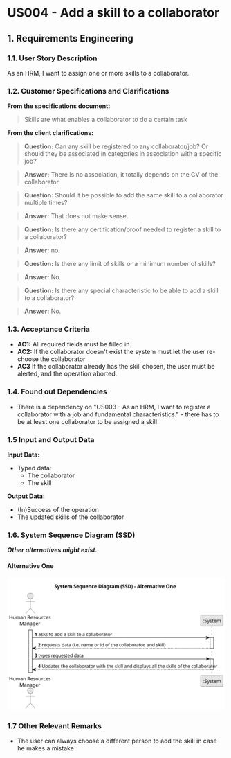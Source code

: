 # US004 - Add a skill to a collaborator

## 1. Requirements Engineering

### 1.1. User Story Description

As an HRM, I want to assign one or more skills to a collaborator.

### 1.2. Customer Specifications and Clarifications

**From the specifications document:**

> Skills are what enables a collaborator to do a certain task

**From the client clarifications:**

> **Question:** Can any skill be registered to any collaborator/job? Or should they be associated in categories in
> association with a specific job?

> **Answer:** There is no association, it totally depends on the CV of the collaborator.

> **Question:** Should it be possible to add the same skill to a collaborator multiple times?

> **Answer:** That does not make sense.

> **Question:** Is there any certification/proof needed to register a skill to a collaborator?

> **Answer:** no.
 
> **Question:** Is there any limit of skills or a minimum number of skills?

> **Answer:** No.

> **Question:** Is there any special characteristic to be able to add a skill to a collaborator?

> **Answer:** No.

### 1.3. Acceptance Criteria

* **AC1:** All required fields must be filled in.
* **AC2:** If the collaborator doesn't exist the system must let the user re-choose the collaborator
* **AC3** If the collaborator already has the skill chosen, the user must be alerted, and the operation aborted.

### 1.4. Found out Dependencies

* There is a dependency on "US003 - As an HRM, I want to register a collaborator with a job and fundamental
  characteristics." - there has to be at least one collaborator to be assigned a skill

### 1.5 Input and Output Data

**Input Data:**

* Typed data:
    * The collaborator
    * The skill

**Output Data:**

* (In)Success of the operation
* The updated skills of the collaborator

### 1.6. System Sequence Diagram (SSD)

**_Other alternatives might exist._**

#### Alternative One

![System Sequence Diagram - Alternative One](svg/us004-alternative-one.svg)

### 1.7 Other Relevant Remarks

* The user can always choose a different person to add the skill in case he makes a mistake